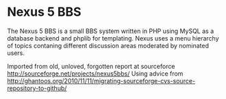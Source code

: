 # Nexus 5 BBS

The Nexus 5 BBS is a small BBS system written in PHP using MySQL as a database backend and phplib for templating. Nexus uses a menu hierarchy of topics contaning different discussion areas moderated by nominated users.

Imported from old, unloved, forgotten report at sourceforce http://sourceforge.net/projects/nexus5bbs/
Using advice from http://ghantoos.org/2010/11/11/migrating-sourceforge-cvs-source-repository-to-github/

